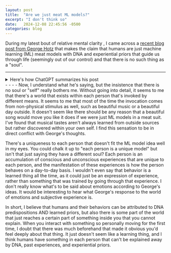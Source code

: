 ```yaml
---
layout: post
title:  "Are we just meat ML models?"
excerpt: "I don't think so"
date:   2024-12-08 22:45:56 -0500
categories: blog
---
```

During my latest bout of relative mental clarity , I came across a [recent blog post from George Hotz](https://geohot.github.io/blog/jekyll/update/2024/12/01/the-soul.html) 
that makes the claim that humans are just machine learning (ML) meat models with DNA and experiential
priors that guide us through life (seemingly out of our control) and that there is no such thing as a "soul".
- - - -
<details>
    <summary>Here's how ChatGPT summarizes his post</summary>
    <p>The blog post reflects on the decline of individualism and its relationship to consciousness,
    using the context of machine learning (ML) as an analogy. It argues that human behavior,
    much like ML algorithms, is influenced by pre-existing "priors" (such as DNA) and learned
    patterns from data, challenging the traditional notion of a unique "self."</p>
    <p>The accompanying graph shows a decline in Christian religious affiliation in the U.S.,
    juxtaposed with a rise in the religiously unaffiliated, suggesting a broader societal
    shift away from traditional beliefs. The author questions whether Christianity and liberalism,
    both of which rely on concepts of the soul or individual consciousness, can survive in an
    era where progress in ML undermines these ideas.</p>
    <p>The post concludes by critiquing human self-perception, comparing belief in individual 
    consciousness to outdated mythological explanations (e.g., the sun being pulled by a chariot),
    suggesting such beliefs may be similarly flawed.</p>
</details>
- - - -
Now, I understand what he's saying, but the insistence that there is no soul or "self" really bothers me.
Without going into detail, it seems to me that there's a world that exists within each person that's invoked
by different means. It seems to me that most of the time the invocation comes from non-physical stimulus 
as well, such as beautiful music or a beautiful day outside. It doesn't seem like there should be any reason
that a beautiful song would move you like it does if we were just ML models in a meat suit. I've found that
musical tastes aren't always learned from outside sources but rather discovered within your own self. I find
this sensation to be in direct conflict with George's thoughts.

There's a uniqueness to each person that doesn't fit the ML model idea well in my eyes. You could chalk it
up to "each person is a unique model" but isn't that just saying they have a different soul? Each person is
an accumulation of conscious and unconscious experiences that are unique to each person, and the manifestation
of these experiences is how the person behaves on a day-to-day basis. I wouldn't even say that behavior is a learned
thing all the time, as it could just be an expression of experience, rather than something that was trained
by going through that experience. I don't really know what's to be said about emotions according to George's ideas.
It would be interesting to hear what George's response to the world of emotions and subjective experience is.

In short, I believe that humans and their behaviors can be attributed to DNA predispositions AND learned priors,
but also there is some part of the world that just reaches a certain part of something inside you that you cannot explain.
When you interact with something so personally moving for the first time, I doubt that there was much beforehand
that made it obvious you'd feel deeply about that thing. It just doesn't seem like a learning thing, and
I think humans have something in each person that can't be explained away by DNA, past experiences, and 
experiential priors.
